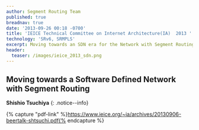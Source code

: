 ```yaml
---
author: Segment Routing Team
published: true
breadnav: true
date: '2013-09-26 00:18 -0700'
title: 'IEICE Technical Committee on Internet Architecture(IA)  2013 '
technology: 'SRv6, SRMPLS'
excerpt: Moving towards an SDN era for the Network with Segment Routing
header:
  teaser: /images/ieice_2013_sdn.png
---
```


## Moving towards a Software Defined Network with Segment Routing

**Shishio Tsuchiya**
{: .notice--info}  

{% capture "pdf-link" %}https://www.ieice.org/~ia/archives/20130906-beertalk-shtsuchi.pdf{% endcapture %}

<script src="{{ '/assets/js/pdfobject.min.js' | relative_url }}"></script>
<div class="fitvidsignore" id="pdf"></div>
<script>PDFObject.embed(" {{ pdf-link | relative_url }} ", "#pdf", {height: "21.5em", width: "31.3em"});</script>

